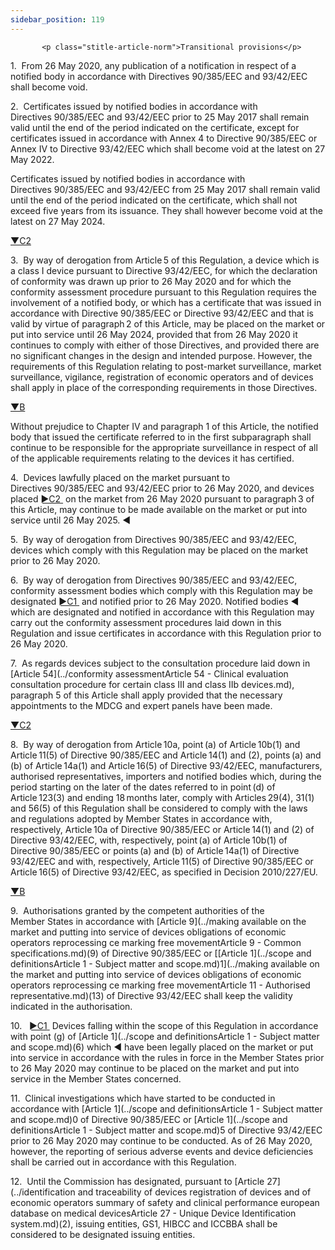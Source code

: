 ```yaml
---
sidebar_position: 119
---
```

           <p class="stitle-article-norm">Transitional provisions</p>
   <p class="norm">1.&nbsp;&nbsp;From 26 May 2020, any publication of a 
notification in respect of a notified body in accordance with 
Directives&nbsp;90/385/EEC and 93/42/EEC shall become void.</p>
   <p class="norm">2.&nbsp;&nbsp;Certificates issued by notified bodies 
in accordance with Directives&nbsp;90/385/EEC and 93/42/EEC prior to 25 
May 2017 shall remain valid until the end of the period indicated on the
 certificate, except for certificates issued in accordance with 
Annex&nbsp;4 to Directive&nbsp;90/385/EEC or Annex&nbsp;IV to 
Directive&nbsp;93/42/EEC which shall become void at the latest on 27 May
 2022.</p>
   <p class="norm">Certificates issued by notified bodies in accordance 
with Directives&nbsp;90/385/EEC and 93/42/EEC from 25 May 2017 shall 
remain valid until the end of the period indicated on the certificate, 
which shall not exceed five years from its issuance. They shall however 
become void at the latest on 27 May 2024.</p>
   <p class="modref">
      <a href="https://eur-lex.europa.eu/legal-content/EN/AUTO/?uri=celex:32017R0745R%2802%29" onclick="window.open(this.href,'_blanc'); return false;" title="32017R0745R(02): REPLACED">▼C2</a><a class="anchorarrow" id="C2-4" href="#C2-5"><i class="fa fa-arrow-down" title="NEXT" ></i></a>
   </p>
   <p class="norm">3.&nbsp;&nbsp;By way of derogation from Article 5 of 
this Regulation, a device which is a class&nbsp;I device pursuant to 
Directive 93/42/EEC, for which the declaration of conformity was drawn 
up prior to 26&nbsp;May&nbsp;2020 and for which the conformity 
assessment procedure pursuant to this Regulation requires the 
involvement of a notified body, or which has a certificate that was 
issued in accordance with Directive 90/385/EEC or Directive 93/42/EEC 
and that is valid by virtue of paragraph 2 of this Article, may be 
placed on the market or put into service until 26&nbsp;May&nbsp;2024, 
provided that from 26&nbsp;May&nbsp;2020 it continues to comply with 
either of those Directives, and provided there are no significant 
changes in the design and intended purpose. However, the requirements of
 this Regulation relating to post-market surveillance, market 
surveillance, vigilance, registration of economic operators and of 
devices shall apply in place of the corresponding requirements in 
those&nbsp;Directives.</p>
   <p class="modref">
      <a href="https://eur-lex.europa.eu/legal-content/EN/AUTO/?uri=celex:32017R0745" onclick="window.open(this.href,'_blanc'); return false;" title="32017R0745">▼B</a><a class="anchorarrow" id="B-6" href="#B-7"><i class="fa fa-arrow-down" title="NEXT" ></i></a>
   </p>
   <p class="norm">Without prejudice to Chapter&nbsp;IV and 
paragraph&nbsp;1 of this Article, the notified body that issued the 
certificate referred to in the first subparagraph&nbsp;shall continue to
 be responsible for the appropriate surveillance in respect of all of 
the applicable requirements relating to the devices it has certified.</p>
   <p class="norm">4.&nbsp;&nbsp;Devices lawfully placed on the market 
pursuant to Directives&nbsp;90/385/EEC and 93/42/EEC prior to 26 May 
2020, and devices placed <span>
         <a href="https://eur-lex.europa.eu/legal-content/EN/AUTO/?uri=celex:32017R0745R%2802%29" onclick="window.open(this.href,'_blanc'); return false;" title="32017R0745R(02): REPLACED">
            <span class="boldface">►C2</span>
         </a><a class="anchorarrow" id="C2-5" href="#C2-6"><i class="fa fa-arrow-down" title="NEXT" ></i></a>
      </span>&nbsp;on the market from 26&nbsp;May&nbsp;2020 pursuant to 
paragraph 3 of this Article, may continue to be made available on the 
market or put into service until 26&nbsp;May&nbsp;2025.<span class="boldface">&nbsp;◄ </span>
   </p>
   <p class="norm">5.&nbsp;&nbsp;By way of derogation from 
Directives&nbsp;90/385/EEC and 93/42/EEC, devices which comply with this
 Regulation may be placed on the market prior to 26 May 2020.</p>
   <p class="norm">6.&nbsp;&nbsp;By way of derogation from 
Directives&nbsp;90/385/EEC and 93/42/EEC, conformity assessment bodies 
which comply with this Regulation may be designated <span>
         <a href="https://eur-lex.europa.eu/legal-content/EN/AUTO/?uri=celex:32017R0745R%2801%29" onclick="window.open(this.href,'_blanc'); return false;" title="32017R0745R(01): REPLACED">
            <span class="boldface">►C1</span>
         </a><a class="anchorarrow" id="C1-6" href="#C1-7"><i class="fa fa-arrow-down" title="NEXT" ></i></a>
      </span>&nbsp;and notified prior to 26&nbsp;May 2020. Notified bodies<span class="boldface">&nbsp;◄ </span>
 which are designated and notified in accordance with this Regulation 
may carry out the conformity assessment procedures laid down in this 
Regulation and issue certificates in accordance with this Regulation 
prior to 26 May 2020.</p>
   <p class="norm">7.&nbsp;&nbsp;As regards devices subject to the 
consultation procedure laid down in [Article&nbsp;54](../conformity assessmentArticle 54 - Clinical evaluation consultation procedure for certain class III and class IIb devices.md), paragraph&nbsp;5 of
 this Article&nbsp;shall apply provided that the necessary appointments 
to the MDCG and expert panels have been made.</p>
   <p class="modref">
      <a href="https://eur-lex.europa.eu/legal-content/EN/AUTO/?uri=celex:32017R0745R%2802%29" onclick="window.open(this.href,'_blanc'); return false;" title="32017R0745R(02): REPLACED">▼C2</a><a class="anchorarrow" id="C2-6" href="#C2-7"><i class="fa fa-arrow-down" title="NEXT" ></i></a>
   </p>
   <p class="norm">8.&nbsp;&nbsp;By way of derogation from Article 10a, 
point (a) of Article 10b(1) and Article 11(5) of Directive 90/385/EEC 
and Article 14(1) and (2), points (a) and (b) of Article 14a(1) and 
Article 16(5) of Directive 93/42/EEC, manufacturers, authorised 
representatives, importers and notified bodies which, during the period 
starting on the later of the dates referred to in point (d) of 
Article 123(3) and ending 18 months later, comply with Articles 29(4), 
31(1) and 56(5) of this Regulation shall be considered to comply with 
the laws and regulations adopted by Member States in accordance with, 
respectively, Article 10a of Directive 90/385/EEC or Article 14(1) and 
(2) of Directive 93/42/EEC, with, respectively, point (a) of 
Article 10b(1) of Directive 90/385/EEC or points (a) and (b) of 
Article 14a(1) of Directive 93/42/EEC and with, respectively, 
Article 11(5) of Directive 90/385/EEC or Article 16(5) of Directive 
93/42/EEC, as specified in Decision 2010/227/EU.</p>
   <p class="modref">
      <a href="https://eur-lex.europa.eu/legal-content/EN/AUTO/?uri=celex:32017R0745" onclick="window.open(this.href,'_blanc'); return false;" title="32017R0745">▼B</a><a class="anchorarrow" id="B-7" href="#B-8"><i class="fa fa-arrow-down" title="NEXT" ></i></a>
   </p>
   <p class="norm">9.&nbsp;&nbsp;Authorisations granted by the competent
 authorities of the Member&nbsp;States in accordance with 
[Article&nbsp;9](../making available on the market and putting  into service of devices obligations of economic operators  reprocessing ce marking free movementArticle 9 - Common specifications.md)(9) of Directive&nbsp;90/385/EEC or [[Article&nbsp;1](../scope and definitionsArticle 1 - Subject matter and scope.md)1](../making available on the market and putting  into service of devices obligations of economic operators  reprocessing ce marking free movementArticle 11 - Authorised representative.md)(13) of
 Directive&nbsp;93/42/EEC shall keep the validity indicated in the 
authorisation.</p>
   <p class="norm">10.&nbsp;&nbsp;<span>
         <a href="https://eur-lex.europa.eu/legal-content/EN/AUTO/?uri=celex:32017R0745R%2801%29" onclick="window.open(this.href,'_blanc'); return false;" title="32017R0745R(01): REPLACED">
            <span class="boldface">►C1</span>
         </a><a class="anchorarrow" id="C1-7" href="#C1-8"><i class="fa fa-arrow-down" title="NEXT" ></i></a>
      </span>&nbsp;Devices falling within the scope of this Regulation in accordance with point (g) of [Article&nbsp;1](../scope and definitionsArticle 1 - Subject matter and scope.md)(6) which<span class="boldface">&nbsp;◄ </span>
 have been legally placed on the market or put into service in 
accordance with the rules in force in the Member&nbsp;States prior to 26
 May 2020 may continue to be placed on the market and put into service 
in the Member&nbsp;States concerned.</p>
   <p class="norm">11.&nbsp;&nbsp;Clinical investigations which have 
started to be conducted in accordance with [Article&nbsp;1](../scope and definitionsArticle 1 - Subject matter and scope.md)0 of 
Directive&nbsp;90/385/EEC or [Article&nbsp;1](../scope and definitionsArticle 1 - Subject matter and scope.md)5 of Directive&nbsp;93/42/EEC
 prior to 26 May 2020 may continue to be conducted. As of 26 May 2020, 
however, the reporting of serious adverse events and device deficiencies
 shall be carried out in accordance with this Regulation.</p>
   <p class="norm">12.&nbsp;&nbsp;Until the Commission has designated, 
pursuant to [Article&nbsp;27](../identification and traceability of devices  registration of devices and of economic operators summary of safety  and clinical performance european database on medical devicesArticle 27 - Unique Device Identification system.md)(2), issuing entities, GS1, HIBCC and ICCBBA 
shall be considered to be designated issuing entities.</p>
